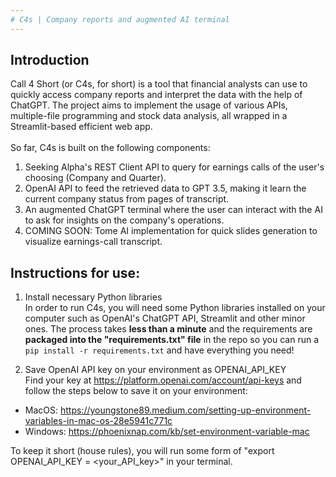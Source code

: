 ```yaml
---
# C4s | Company reports and augmented AI terminal
---
```


## Introduction

Call 4 Short (or C4s, for short) is a tool that financial analysts can use to quickly access company reports and interpret the data with the help of ChatGPT. The project aims to implement the usage of various APIs, multiple-file programming and stock data analysis, all wrapped in a Streamlit-based efficient web app. 
<br> 
<br>
So far, C4s is built on the following components:
1. Seeking Alpha's REST Client API to query for earnings calls of the user's choosing (Company and Quarter).
2. OpenAI API to feed the retrieved data to GPT 3.5, making it learn the current company status from pages of transcript.
3. An augmented ChatGPT terminal where the user can interact with the AI to ask for insights on the company's operations.
4. COMING SOON: Tome AI implementation for quick slides generation to visualize earnings-call transcript.


## Instructions for use:
1. Install necessary Python libraries <br>
In order to run C4s, you will need some Python libraries installed on your computer such as OpenAI's ChatGPT API, Streamlit and other minor ones. The process takes **less than a minute** and the requirements are **packaged into the "requirements.txt" file** in the repo so you can run a ```pip install -r requirements.txt``` and have everything you need!

2. Save OpenAI API key on your environment as OPENAI_API_KEY <br>
Find your key at https://platform.openai.com/account/api-keys and follow the steps below to save it on your environment:
- MacOS: https://youngstone89.medium.com/setting-up-environment-variables-in-mac-os-28e5941c771c
- Windows: https://phoenixnap.com/kb/set-environment-variable-mac

To keep it short (house rules), you will run some form of "export OPENAI_API_KEY = <your_API_key>" in your terminal. 

